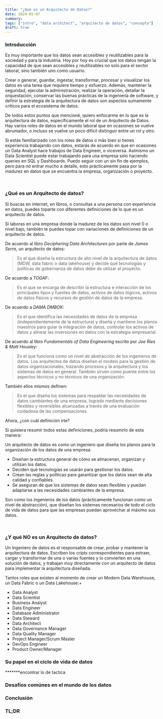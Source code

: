 ```yaml
---
title: "¿Qué es un Arquitecto de Datos?"
date: 2024-05-07
summary: 
tags: ["intro", "data architect", "arquitecto de datos", "concepto"]
draft: true
---
```


### Introducción
Es muy importante que los datos sean accesibles y reutilizables para la sociedad y para la industria. Hoy por hoy es crucial que los datos tengan la capacidad de que sean accesibles y reutilizables no solo para el sector laboral, sino también uno como usuario. 

Crear o generar, guardar, ingestar, transformar, procesar y visualizar los datos es una tarea que requiere tiempo y esfuerzo. Además, mantener la seguridad, ejecutar la administración, realizar la operación, detallar la orquestación, conservar las buenas prácticas de la ingeniería de software, y definir la estrategia de la arquitectura de datos son aspectos sumamente críticos para el ecosistema de datos.

De todos estos puntos que mencioné, quiero enfocarme en lo que es la arquitectura de datos, específicamente el rol de un Arquitecto de Datos. Hay varios roles de datos en el mundo laboral que en ocasiones se vuelve abrumador, o incluso se vuelve un poco difícil distinguir entre un rol y otro.

Si estás familiarizado con los roles de datos o más bien si tienes experiencia trabajando con datos, estarás de acuerdo en que en ocasiones un Data Analyst hace trabajos de Data Engineer, o viceversa. Asimismo un Data Scientist puede estar trabajando para una empresa sólo haciendo queries en SQL y Dashboards. Puedo seguir con un sin fin de ejemplos, pero para no entrar mucho a detalle, esto prácticamente pasa por la madurez en datos que se encuentra la empresa, organización o proyecto.

&nbsp;

### ¿Qué es un Arquitecto de datos?
Si buscas en internet, en libros, o consultas a una persona con experiencia en datos, puedes toparte con diferentes definiciones de lo que es un arquitecto de datos.

Si laboras en una empresa donde la madurez de los datos son nivel 0 o nivel bajo, también te puedes topar con variaciones de definiciones de un arquitecto de datos.

De acuerdo al libro _Deciphering Data Architectures_ por parte de _James Serra_, un arquitecto de datos:
> Es el que diseña la estructura de alto nivel de la arquitectura de datos (MDW, data fabric o data lakehouse) y decide qué tecnologías y políticas de gobernanza de datos debe de utilizar el proyecto.

De acuerdo a _TOGAF_:
> Es el que se encarga de describir la estructura e interacción de los principales tipos y fuentes de datos, activos de datos lógicos, activos de datos físicos y recursos de gestión de datos de la empresa.

De acuerdo a _DAMA DMBOK_:
> Es el que identifica las necesidades de datos de la empresa (independientemente de la estructura) y diseña y mantiene los planos maestros para guiar la integración de datos, controlar los activos de datos y alinear las inversiones en datos con la estrategia empresarial.

De acuerdo al libro _Fundamentals of Data Engineering_ escrito por _Joe Ries & Matt Housley_:
> Es el que funciona como un nivel de abstracción de los ingenieros de datos. Los arquitectos de datos diseñan el modelo para la gestión de datos organizacionales, trazando procesos y la arquitectura y los sistemas de datos en general. También sirven como puente entre los aspectos técnicos y no técnicos de una organización.

También ellos mismos definen:
> Es el que diseña los sistemas para respaldar las necesidades de datos cambiantes de una empresa, logrado mediante decisiones flexibles y reversibles alcanzadas a través de una evaluación cuidadosa de las compensaciones.

Ahora, ¿con cuál definición irte?

Si quisiera resumir todos estas definiciones, podría resumirlo de esta manera:

Un arquitecto de datos es como un ingeniero que diseña los planos para la organización de los datos de una empresa.

* Diseñan la estructura general de cómo se almacenan, organizan y utilizan los datos.
* Deciden qué tecnologías se usarán para gestionar los datos.
* Crean las reglas y políticas para garantizar que los datos sean de alta calidad y confiables.
* Se aseguran de que los sistemas de datos sean flexibles y puedan adaptarse a las necesidades cambiantes de la empresa.

Son como los ingenieros de los datos (prácticamente funcionan como un nivel de abstracción), que diseñan los sistemas necesarios de todo el ciclo de vida de datos para que las empresas puedan aprovechar al máximo sus datos.

&nbsp;

### ¿Y qué NO es un Arquitecto de datos?

Un Ingeniero de datos es el responsable de crear, probar y mantener la arquitectura de datos. Escriben los cripts correspondientes para extraer, cargar y transformar de una o varias fuentes y lo convierten en una solución de datos, y trabajan muy directamente con un arquitecto de datos para implementar la arquitectura diseñada.

Tantos roles que existen al momento de crear un Modern Data Warehouse, un Data Fabric o un Data Lakehouse:+
* Data Analyst
* Data Scientist
* Business Analyst
* Data Engineer
* Database Administrator
* Data Steward
* Data Architect
* Data Governance Manager
* Data Quality Manager
* Project Manager/Scrum Master
* DevOps Engineer
* Product Owner/Manager


### Su papel en el ciclo de vida de datos

*******encontrar lo de tactica

### Desafíos comúnes en el mundo de los datos

### Conclusión

### TL;DR

